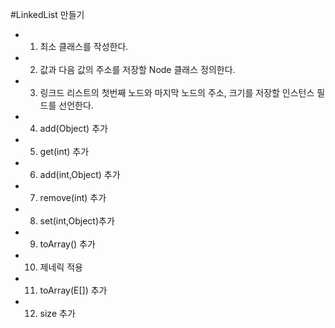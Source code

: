 #LinkedList 만들기

- 1) 최소 클래스를 작성한다.
- 2) 값과 다음 값의 주소를 저장할 Node 클래스 정의한다.
- 3) 링크드 리스트의 첫번째 노드와 마지막 노드의 주소, 크기를 저장할 인스턴스 필드를 선언한다.
- 4) add(Object) 추가
- 5) get(int) 추가
- 6) add(int,Object) 추가
- 7) remove(int) 추가
- 8) set(int,Object)추가
- 9) toArray() 추가
- 10) 제네릭 적용
- 11) toArray(E[]) 추가
- 12) size 추가